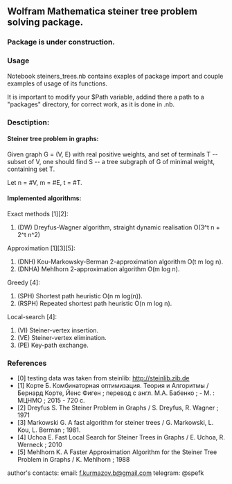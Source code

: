 ## Wolfram Mathematica steiner tree problem solving package.

### **Package is under construction.**

### Usage

Notebook steiners_trees.nb contains exaples of package import and couple examples of usage of its functions.

It is important to modify your $Path variable, addind there a path to a "packages" directory, for correct work, as it is done in .nb.

### Desctiption:

#### Steiner tree problem in graphs:
Given graph G = (V, E) with real positive weights, and set of terminals T -- subset of V, one should find S -- a tree subgraph of G of minimal weight, containing set T.

Let n = #V, m = #E, t = #T.

#### Implemented algorithms:
Exact methods [1][2]:
1. (DW) Dreyfus-Wagner algorithm, straight dynamic realisation O(3^t n + 2^t n^2)

Approximation [1][3][5]:
1. (DNH) Kou-Markowsky-Berman 2-approximation algorithm O(t m log n).
2. (DNHA) Mehlhorn 2-approximation algorithm O(m log n).

Greedy [4]:
1. (SPH) Shortest path heuristic O(n m log(n)).
2. (RSPH) Repeated shortest path heuristic O(n m log n).

Local-search [4]:
1. (VI) Steiner-vertex insertion.
2. (VE) Steiner-vertex elimination.
3. (PE) Key-path exchange.

### References

* [0] testing data was taken from steinlib: http://steinlib.zib.de
* [1] Корте Б. Комбинаторная оптимизация. Теория и Алгоритмы / Бернард Корте, Йенс Фиген ; перевод с англ. М.А. Бабенко ; - М. : МЦНМО ; 2015 - 720 с.
* [2] Dreyfus S.  The Steiner Problem in Graphs / S. Dreyfus, R. Wagner ; 1971
* [3] Markowski G. A fast algorithm for steiner trees / G. Markowski, L. Kou, L. Berman ; 1981.
* [4] Uchoa E. Fast Local Search for Steiner Trees in Graphs / E. Uchoa, R. Werneck  ; 2010
* [5] Mehlhorn K. A Faster Approximation Algorithm for the Steiner Tree Problem in Graphs / K. Mehlhorn ; 1988


author's contacts:
email: f.kurmazov.b@gmail.com
telegram: @spefk